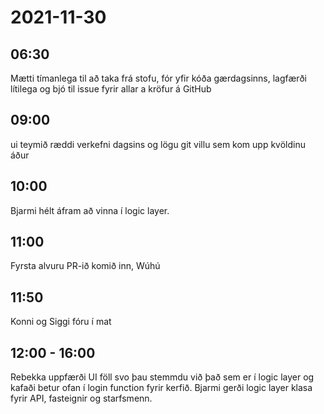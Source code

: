 # 2021-11-30

## 06:30

Mætti tímanlega til að taka frá stofu, fór yfir kóða gærdagsinns, lagfærði lítilega og bjó til issue fyrir allar a kröfur á GitHub

## 09:00

ui teymið ræddi verkefni dagsins og lögu git villu sem kom upp kvöldinu áður

## 10:00

Bjarmi hélt áfram að vinna í logic layer.

## 11:00

Fyrsta alvuru PR-ið komið inn, Wúhú

## 11:50

Konni og Siggi fóru í mat

## 12:00 - 16:00

Rebekka uppfærði UI föll svo þau stemmdu við það sem er í logic layer og kafaði betur ofan í login function fyrir kerfið.  Bjarmi gerði logic layer klasa fyrir API, fasteignir og starfsmenn.
